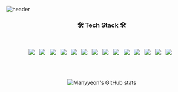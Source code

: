 ![header](https://capsule-render.vercel.app/api?type=wave&color=timeAuto&height=200&section=header&text=manyyeon&fontSize=90)
<h3 align="center"><b>🛠 Tech Stack 🛠</b></h3>

</br>
<div align="center">
<p align="center">
<img src="https://img.shields.io/badge/Javascript-F7DF1E?style=for-the-badge&logo=Javascript&logoColor=white"></a> &nbsp
<img src="https://img.shields.io/badge/TypeScript-3178C6?style=for-the-badge&logo=TypeScript&logoColor=white"></a> &nbsp
<img src="https://img.shields.io/badge/React-61DAFB?style=for-the-badge&logo=React&logoColor=white"></a> &nbsp
<img src="https://img.shields.io/badge/Next.js-000000?style=for-the-badge&logo=Next.js&logoColor=white"></a> &nbsp
<img src="https://img.shields.io/badge/Flutter-02569B?style=for-the-badge&logo=Flutter&logoColor=white"></a> &nbsp
<img src="https://img.shields.io/badge/React Native-61DAFB?style=for-the-badge&logo=React&logoColor=white"></a> &nbsp
<img src="https://img.shields.io/badge/recoil-f26b00?style=for-the-badge&logo=Recoil&logoColor=white"></a> &nbsp
<img src="https://img.shields.io/badge/styled components-DB7093?style=for-the-badge&logo=styled-components&logoColor=white"></a> &nbsp
<img src="https://img.shields.io/badge/sass-CC6699?style=for-the-badge&logo=sass&logoColor=white"></a> &nbsp
<img src="https://img.shields.io/badge/tailwindcss-06B6D4?style=for-the-badge&logo=tailwindcss&logoColor=white"></a> &nbsp
<img src="https://img.shields.io/badge/Nest.js-E0234E?style=for-the-badge&logo=Nestjs&logoColor=white"></a> &nbsp
<img src="https://img.shields.io/badge/Node.js-5FA04E?style=for-the-badge&logo=Node.js&logoColor=white"></a> &nbsp
<img src="https://img.shields.io/badge/PostgreSQL-4169E1?style=for-the-badge&logo=PostgreSQL&logoColor=white"></a> &nbsp
<img src="https://img.shields.io/badge/typeorm-FE0803?style=for-the-badge&logo=typeorm&logoColor=white"></a> &nbsp



</br></br>

<!-- [![Most Used Languages](https://github-readme-stats.vercel.app/api/top-langs/?username=manyyeon&layout=compact)](https://github.com/anuraghazra/github-readme-stats) -->
![Manyyeon's GitHub stats](https://github-readme-stats.vercel.app/api?username=manyyeon&show_icons=true&theme=default_repocard)
</div>
<!--
**manyyeon/manyyeon** is a ✨ _special_ ✨ repository because its `README.md` (this file) appears on your GitHub profile.

Here are some ideas to get you started:

- 🔭 I’m currently working on ...
- 🌱 I’m currently learning ...
- 👯 I’m looking to collaborate on ...
- 🤔 I’m looking for help with ...
- 💬 Ask me about ...
- 📫 How to reach me: ...
- 😄 Pronouns: ...
- ⚡ Fun fact: ...
-->

